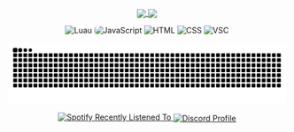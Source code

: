 <p align="center">
<a href="[https://github.com/anuraghazra/github-readme-stats](https://github.com/envixityyy/github-readme-stats)">
<img height=200 align="center" src="https://github-readme-stats.vercel.app/api/top-langs/?username=envixityyy&layout=donut&theme=tokyonight"/>
</a>
<a href="https://github.com/envixityyy/github-readme-stats">
<img align="center" src="https://github-readme-stats.vercel.app/api?username=envixityyy&theme=tokyonight&rank_icon=github"/>
</a>
</p>

<p align="center">
<img src="https://upload.wikimedia.org/wikipedia/commons/thumb/8/8f/Luau_Logo_%28Programming_Language%29.svg/2048px-Luau_Logo_%28Programming_Language%29.svg.png" alt="Luau" width="45" height="45"/>
<img id="js" src="https://upload.wikimedia.org/wikipedia/commons/thumb/9/99/Unofficial_JavaScript_logo_2.svg/2048px-Unofficial_JavaScript_logo_2.svg.png" alt="JavaScript" width="45" height="45" style="border-radius:25%;"/>
<img src="https://www.w3.org/html/logo/downloads/HTML5_Badge_512.png" alt="HTML" width="45" height="45"/>
<img src="https://upload.wikimedia.org/wikipedia/commons/6/62/CSS3_logo.svg" alt="CSS" width="45" height="45"/>
<img src="https://upload.wikimedia.org/wikipedia/commons/thumb/9/9a/Visual_Studio_Code_1.35_icon.svg/2048px-Visual_Studio_Code_1.35_icon.svg.png" alt="VSC" width="45" height="45"/>
</p>

<img src="https://raw.githubusercontent.com/envixityyy/envixityyy/refs/heads/output/snake.svg" alt="Snake animation"/>

<p align="center">
<a href="https://open.spotify.com/user/lsb23umq54wmbcfn5ycat5huv">
<img
src="https://spotify-recently-played-readme.vercel.app/api?user=lsb23umq54wmbcfn5ycat5huv"
alt="Spotify Recently Listened To"">
</a>
<a href="https://discord.com/users/852615798999613480">
<img
src="https://lanyard.cnrad.dev/api/852615798999613480"
alt="Discord Profile"
align="center"
/>
</a> 
</p>
